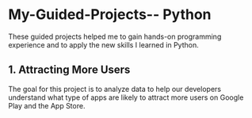 # My-Guided-Projects-- Python
These guided projects helped me to gain hands-on programming experience and to apply the new skills I learned in Python.
<br />
## 1. Attracting More Users 
The goal for this project is to analyze data to help our developers understand what type of apps are likely to attract more users on Google Play and the App Store.
<br />
